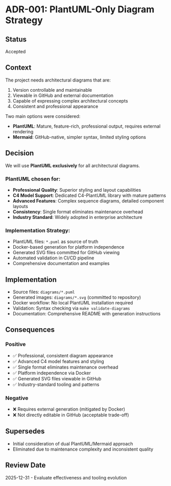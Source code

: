 # ADR-001: PlantUML-Only Diagram Strategy

## Status
Accepted

## Context
The project needs architectural diagrams that are:
1. Version controllable and maintainable
2. Viewable in GitHub and external documentation
3. Capable of expressing complex architectural concepts
4. Consistent and professional appearance

Two main options were considered:
- **PlantUML**: Mature, feature-rich, professional output, requires external rendering
- **Mermaid**: GitHub-native, simpler syntax, limited styling options

## Decision
We will use **PlantUML exclusively** for all architectural diagrams.

### PlantUML chosen for:
- **Professional Quality**: Superior styling and layout capabilities
- **C4 Model Support**: Dedicated C4-PlantUML library with mature patterns
- **Advanced Features**: Complex sequence diagrams, detailed component layouts
- **Consistency**: Single format eliminates maintenance overhead
- **Industry Standard**: Widely adopted in enterprise architecture

### Implementation Strategy:
- PlantUML files: `*.puml` as source of truth
- Docker-based generation for platform independence
- Generated SVG files committed for GitHub viewing
- Automated validation in CI/CD pipeline
- Comprehensive documentation and examples

## Implementation
- Source files: `diagrams/*.puml`
- Generated images: `diagrams/*.svg` (committed to repository)
- Docker workflow: No local PlantUML installation required
- Validation: Syntax checking via `make validate-diagrams`
- Documentation: Comprehensive README with generation instructions

## Consequences

### Positive
- ✅ Professional, consistent diagram appearance
- ✅ Advanced C4 model features and styling
- ✅ Single format eliminates maintenance overhead
- ✅ Platform independence via Docker
- ✅ Generated SVG files viewable in GitHub
- ✅ Industry-standard tooling and patterns

### Negative
- ❌ Requires external generation (mitigated by Docker)
- ❌ Not directly editable in GitHub (acceptable trade-off)

## Supersedes
- Initial consideration of dual PlantUML/Mermaid approach
- Eliminated due to maintenance complexity and inconsistent quality

## Review Date
2025-12-31 - Evaluate effectiveness and tooling evolution